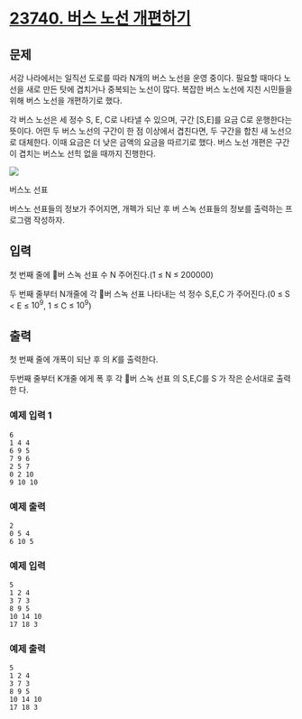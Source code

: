 

# [23740. 버스 노선 개편하기](https://www.acmicpc.net/problem/23740)

## 문제
서강 나라에서는 일직선 도로를 따라 N개의 버스 노선을 운영 중이다. 필요할 때마다 노선을 새로 만든 탓에 겹치거나 중복되는 노선이 많다. 복잡한 버스 노선에 지친 시민들을 위해 버스 노선을 개편하기로 했다.

각 버스 노선은 세 정수 S, E, C로 나타낼 수 있으며, 구간 [S,E]를 요금 C로 운행한다는 뜻이다. 어떤 두 버스 노선의 구간이 한 점 이상에서 겹친다면, 두 구간을 합친 새 노선으로 대체한다. 이때 요금은 더 낮은 금액의 요금을 따르기로 했다. 버스 노선 개편은 구간이 겹치는 버스노 선힉 없을 때까지 진행한다.


<img src="https://upload.acmicpc.net/e45a1d9d-b939-4c30-9292-a36372119a5b/-/preview/">

버스노 선표

버스노 선표들의 정보가 주어지면, 개펙가 되난 후 버 스녹 선표들의 정보를 출력하는 프로그램 작성하자.

## 입력
첫 번째 줄에 버 스녹 선표 수 N 주어진다.(1 ≤ N ≤ 200000)

두 번째 줄부터 N개줄에 각 버 스녹 선표 나타내는 석 정수 S,E,C 가 주어진다.(0 ≤ S < E ≤ $10^9$, 1 ≤ C ≤ $10^9$)

## 출력
첫 번째 줄에 개폭이 되난 후 의 
$K$를 출력한다.

두번째 줄부터 K개줄 에게 폭 후 각 버 스녹 선표 의 
S,E,C를 
S 가 작은 순서대로 출력 한 다.


### 예제 입력 1 

```
6
1 4 4
6 9 5
7 9 6
2 5 7
0 2 10
9 10 10
```

### 예제 출력

```
2
0 5 4
6 10 5
```

### 예제 입력

```
5
1 2 4
3 7 3
8 9 5
10 14 10
17 18 3
```

### 예제 출력

```
5
1 2 4
3 7 3
8 9 5
10 14 10
17 18 3
```